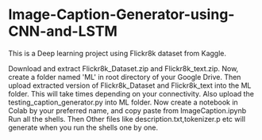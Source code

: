 # Image-Caption-Generator-using-CNN-and-LSTM
This is a Deep learning project using Flickr8k dataset from Kaggle.


Download and extract Flickr8k_Dataset.zip and Flickr8k_text.zip.
Now, create a folder named 'ML' in root directory of your Google Drive.
Then upload extracted version of Flickr8k_Dataset and Flickr8k_text into the ML folder. This will take times depending on your connectivity.
Also upload the testing_caption_generator.py into ML folder.
Now create a notebook in Colab by your preferred name, and copy paste from ImageCaption.ipynb
Run all the shells. 
Then Other files like description.txt,tokenizer.p etc will generate when you run the shells one by one.

